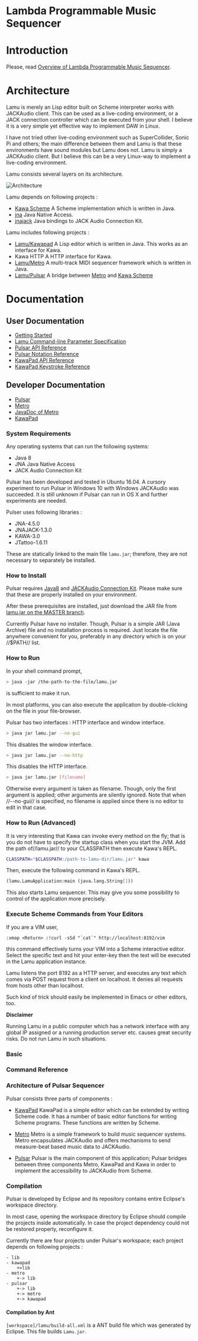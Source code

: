
Lambda Programmable Music Sequencer 
===================================

# Introduction #
Please, read [Overview of Lambda Programmable Music Sequencer][lambda-music].

# Architecture #
Lamu is merely an Lisp editor built on Scheme interpreter works with JACKAudio 
client. This can be used as a live-coding environment, or a JACK connection 
controller which can be executed from your shell. I believe it is a very simple 
yet effective way to implement DAW in Linux. 

I have not tried other live-coding environment such as SuperCollider, Sonic Pi 
and others; the main difference between them and Lamu is that these 
environments have sound modules but Lamu does not. Lamu is simply a JACKAudio 
client. But I believe this can be a very Linux-way to implement a live-coding 
environment.

Lamu consists several layers on its architecture.

![Architecture][architecture]

Lamu depends on following projects :
- [Kawa Scheme][kawa]
  A Scheme implementation which is written in Java.
- [jna][jna]
  Java Native Access.
- [jnajack][jnajack]
  Java bindings to JACK Audio Connection Kit.

Lamu includes following projects :
- [Lamu/Kawapad][kawapad]
  A Lisp editor which is written in Java. This works as an interface for Kawa.
- Kawa HTTP
  A HTTP interface for Kawa.
- [Lamu/Metro][metro]
  A multi-track MIDI sequencer framework which is written in Java.
- [Lamu/Pulsar][pulsar]
  A bridge between [Metro][metro] and [Kawa Scheme][kawa]

# Documentation #

## User Documentation ##
- [Getting Started](getting-started.md)
- [Lamu Command-line Parameter Specification](./workspace/lamu/) 
- [Pulsar API Reference](./workspace/lamu/docs/procs-api/)
- [Pulsar Notation Reference](./workspace/lamu/docs/notes-api/)
- [KawaPad API Reference](workspace/kawapad/docs/api/)
- [KawaPad Keystroke Reference](workspace/kawapad/docs/keystrokes/)

## Developer Documentation ##
- [Pulsar](./workspace/pulsar/)
- [Metro](./workspace/metro/)
- [JavaDoc of Metro](workspace/metro/doc/index.html)
- [KawaPad][kawapad]

[todo]: # ( aaa )

### System Requirements ###
Any operating systems that can run the following systems:
- Java 8
- JNA Java Native Access
- JACK Audio Connection Kit

Pulsar has been developed and tested in Ubuntu 16.04. A cursory experiment to
run Pulsar in Windows 10 with Windows JACKAudio was succeeded.  It is still unknown
if Pulsar can run in OS X and further experiments are needed.

Pulser uses following libraries :

- JNA-4.5.0
- JNAJACK-1.3.0
- KAWA-3.0
- JTattoo-1.6.11

These are statically linked to the main file `lamu.jar`; therefore, they are
not necessary to separately be installed.

### How to Install ###

Pulsar requires [Java8](https://www.java.com/en/download/) and [JACKAudio
Connection Kit](http://jackaudio.org/). Please make sure that these are
properly installed on your environment.

After these prerequisites are installed, just download the JAR file from
[lamu.jar on the MASTER branch](https://github.com/lambda-music/lamu/blob/master/workspace/lamu/lamu.jar).

Currently Pulsar have no installer. Though, Pulsar is a simple JAR (Java
Archive) file and no installation process is required. Just locate the file
anywhere convenient for you, preferably in any directory which is on your
//$PATH// list.


### How to Run ###

In your shell command prompt,
```bash
> java -jar /the-path-to-the-file/lamu.jar
```
is sufficient to make it run. 

In most platforms, you can also execute the application by double-clicking on
the file in your file-browser.

Pulsar has two interfaces : HTTP interface and window interface.
```bash
> java jar lamu.jar --no-gui 
```
This disables the window interface.


```bash
> java jar lamu.jar --no-http
```
This disables the HTTP interface.

```bash
> java jar lamu.jar [filename]
```
Otherwise every argument is taken as filename. Though, only the first argument
is applied; other arguments are silently ignored. Note that when //--no-gui//
is specified, no filename is applied since there is no editor to edit in that
case.

### How to Run (Advanced) ###

It is very interesting that Kawa can invoke every method on the fly; that is
you do not have to specify the startup class when you start the JVM. Add the
path of//lamu.jar// to your CLASSPATH then execute Kawa's REPL.

```bash
CLASSPATH="$CLASSPATH:/path-to-lamu-dir/lamu.jar" kawa
```
Then, execute the following command in Kawa's REPL.
```scheme
(lamu.LamuApplication:main (java.lang.String[]))
```
This also starts Lamu sequencer. This may give you some possibility to
control of the application more precisely.


### Execute Scheme Commands from Your Editors ###

If you are a VIM user, 
```VIM
:xmap <Return> :!curl -sSd "`cat`" http://localhost:8192/vim
```
this command effectively turns your VIM into a Scheme interactive editor. 
Select the specific text and hit your enter-key then the text will be executed 
in the Lamu application instance.

Lamu listens the port 8192 as a HTTP server, and executes any text which
comes via POST request from a client on localhost. It denies all requests from
hosts other than localhost.

Such kind of trick should easily be implemented in Emacs or other editors, too.


**Disclaimer**

Running Lamu in a public computer which has a network interface with any
global IP assigned or a running production server etc. causes great security
risks. Do not run Lamu in such situations.


### Basic  ### 


### Command Reference ###


### Architecture of Pulsar Sequencer ###

Pulsar consists three parts of components :

- [KawaPad](./workspace/kawapad/readme.md )
  KawaPad is a simple editor which can be extended by writing Scheme code.
  It has a number of basic editor functions for writing Scheme programs. These
  functions are written by Scheme.

- [Metro](./workspace/metro/readme.md )
  Metro is a simple framework to build music sequencer systems. Metro
  encapsulates JACKAudio and offers mechanisms to send measure-beat based music
  data to JACKAudio.

- [Pulsar](./workspace/pulsar/readme.md )
  Pulsar is the main component of this application; Pulsar bridges between
  three components Metro, KawaPad and Kawa  in order to implement the
  accessibility to JACKAudio from Scheme.


### Compilation ###

Pulsar is developed by Eclipse and its repository contains entire
Eclipse's workspace directory.

In most case, opening the workspace directory by Eclipse should compile
the projects inside automatically. In case the project dependency could
not be restored properly, reconfigure it.

Currently there are four projects under Pulsar's workspace; each project
depends on following projects :

```memo
- lib
- kawapad
    +>lib
- metro 
    +-> lib
- pulsar 
    +-> lib
    +-> metro
    +-> kawapad
```

#### Compilation by Ant ####
`[workspace]/lamu/build-all.xml` is a ANT build file which was generated by
Eclipse. This file builds `Lamu.jar`.


[kawa]: https://www.gnu.org/software/kawa/
[lambda-music]: ../
[metro]:./workspace/metro/
[pulsar]:./workspace/pulsar/
[kawapad]:./workspace/kawapad/
[architecture]:https://lambda-music.github.io/lamu/imgs/lambda-music-architecture-300.png
[jna]:https://github.com/java-native-access/jna
[jnajack]:https://github.com/jaudiolibs/jnajack
[editor-movie]:./imgs/corresponding-parenthesis-movement.gif

[vim-modeline]: # ( vim: set spell expandtab fo+=awlt : )
